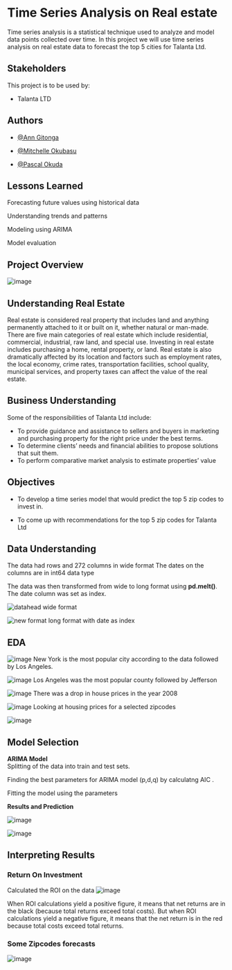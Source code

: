 
# Time Series Analysis on Real estate

Time series analysis is a statistical technique used to analyze and model data points collected over time. In this project we will use time series analysis on real estate data to forecast the top 5 cities for Talanta Ltd.


## Stakeholders

This project is to be used by:

- Talanta LTD


## Authors

- [@Ann Gitonga](https://github.com/anngitonga)

- [@Mitchelle Okubasu](https://github.com/Aquinate22)

- [@Pascal Okuda](https://github.com/okudapascal)

## Lessons Learned



Forecasting future values using historical data

Understanding trends and patterns

Modeling using ARIMA

Model evaluation
## Project Overview

![image](https://github.com/Aquinate22/dsc-project-phase-4/assets/121969694/5f7e45f6-098b-4724-be55-49ce39eb1a27)


## Understanding Real Estate

Real estate is considered real property that includes land and anything permanently attached to it or built on it, whether natural or man-made. There are five main categories of real estate which include residential, commercial, industrial, raw land, and special use. Investing in real estate includes purchasing a home, rental property, or land.
Real estate is also dramatically affected by its location and factors such as employment rates, the local economy, crime rates, transportation facilities, school quality, municipal services, and property taxes can affect the value of the real estate.
## Business Understanding   
 Some of the responsibilities of Talanta Ltd include:
 

*  To provide guidance and assistance to sellers and buyers in marketing and purchasing property for the right price under the best terms.
*  To determine clients’ needs and financial abilities to propose solutions that suit them.
*  To perform comparative market analysis to estimate properties’ value

## Objectives
*  To develop a time series model that would predict the top 5 zip codes to invest in.

*  To come up with recommendations for the top 5 zip codes for Talanta Ltd

## Data Understanding
 
 The data had rows and 272 columns in wide format
 The dates on the columns are in int64 data type

 The data was then transformed from wide to long format using **pd.melt()**.
 The date column was set as index. 

 ![datahead](https://github.com/Aquinate22/Phase-3-Project-SyriaTel-Customer-Churn/assets/121969694/dae406f2-e25e-4424-9a2d-5b39e8a4eb54)
 wide format

 ![new format](https://github.com/Aquinate22/Phase-3-Project-SyriaTel-Customer-Churn/assets/121969694/2cf3b688-afb0-4219-b259-089af3095e10)
long format with date as index
## EDA


![image](https://github.com/Aquinate22/dsc-project-phase-4/assets/121969694/4a5f1f04-0c4b-4755-8fac-42a8254e5edb)
New York is the most popular city according to the data followed by Los Angeles.

![image](https://github.com/Aquinate22/dsc-project-phase-4/assets/121969694/6b46a0cb-df3a-44d8-8109-3aaedb921d65)
Los Angeles was the most popular county followed by Jefferson 

![image](https://github.com/Aquinate22/dsc-project-phase-4/assets/121969694/475440de-2ed3-4538-aae6-f853d1bd3e39)
There was a drop in house prices in the year 2008 

![image](https://github.com/Aquinate22/dsc-project-phase-4/assets/121969694/b8192af4-73f8-4a98-b9fa-9d3b9efb5996)
Looking at housing prices for a selected zipcodes

![image](https://github.com/Aquinate22/dsc-project-phase-4/assets/121969694/fa157561-d52f-4ea2-98f0-b0f87dbb4dc5)



## Model Selection
**ARIMA Model**  
Splitting of the data into train and test sets.

Finding the best parameters for ARIMA model (p,d,q) by calculatng AIC .

Fitting the model using the parameters

**Results and Prediction**

![image](https://github.com/Aquinate22/dsc-project-phase-4/assets/121969694/4cd3868d-97fb-4645-b827-4b9f193673c5)

![image](https://github.com/Aquinate22/dsc-project-phase-4/assets/121969694/3d2f042a-bcb6-4315-b926-ab8d0fd415af)







## Interpreting Results

### Return On Investment
 
 Calculated the ROI on the data 
 ![image](https://github.com/Aquinate22/dsc-project-phase-4/assets/121969694/6adb24cd-aea0-4cab-aca7-f21caa9baa49)

When ROI calculations yield a positive figure, it means that net returns are in the black (because total returns exceed total costs). But when ROI calculations yield a negative figure, it means that the net return is in the red because total costs exceed total returns.

### Some Zipcodes forecasts

![image](https://github.com/Aquinate22/dsc-project-phase-4/assets/121969694/8c0f999f-8d53-4065-851f-75ce85f58169)
